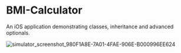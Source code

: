 # BMI-Calculator
An iOS application demonstrating classes, inheritance and advanced optionals.

![simulator_screenshot_980F1A8E-7A01-4FAE-906E-B000996EE624](https://user-images.githubusercontent.com/60185211/186895619-c89e4a3b-9517-499d-9467-a3c66d84c7e1.png)
